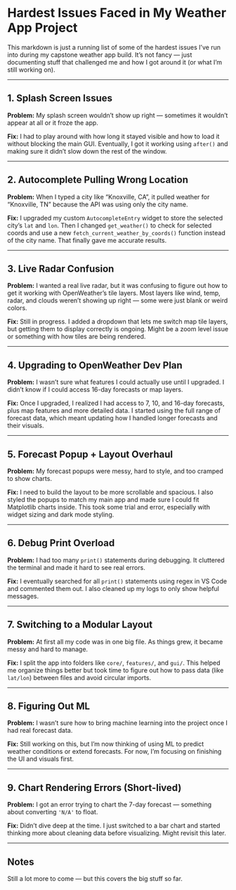 # Hardest Issues Faced in My Weather App Project

This markdown is just a running list of some of the hardest issues I’ve run into during my capstone weather app build. It’s not fancy — just documenting stuff that challenged me and how I got around it (or what I’m still working on).

---

## 1. Splash Screen Issues
**Problem:** My splash screen wouldn’t show up right — sometimes it wouldn’t appear at all or it froze the app.

**Fix:** I had to play around with how long it stayed visible and how to load it without blocking the main GUI. Eventually, I got it working using `after()` and making sure it didn’t slow down the rest of the window.

---

## 2. Autocomplete Pulling Wrong Location
**Problem:** When I typed a city like “Knoxville, CA”, it pulled weather for “Knoxville, TN” because the API was using only the city name.

**Fix:** I upgraded my custom `AutocompleteEntry` widget to store the selected city’s `lat` and `lon`. Then I changed `get_weather()` to check for selected coords and use a new `fetch_current_weather_by_coords()` function instead of the city name. That finally gave me accurate results.

---

## 3. Live Radar Confusion
**Problem:** I wanted a real live radar, but it was confusing to figure out how to get it working with OpenWeather’s tile layers. Most layers like wind, temp, radar, and clouds weren’t showing up right — some were just blank or weird colors.

**Fix:** Still in progress. I added a dropdown that lets me switch map tile layers, but getting them to display correctly is ongoing. Might be a zoom level issue or something with how tiles are being rendered.

---

## 4. Upgrading to OpenWeather Dev Plan
**Problem:** I wasn’t sure what features I could actually use until I upgraded. I didn’t know if I could access 16-day forecasts or map layers.

**Fix:** Once I upgraded, I realized I had access to 7, 10, and 16-day forecasts, plus map features and more detailed data. I started using the full range of forecast data, which meant updating how I handled longer forecasts and their visuals.

---

## 5. Forecast Popup + Layout Overhaul
**Problem:** My forecast popups were messy, hard to style, and too cramped to show charts.

**Fix:** I need to build the layout to be more scrollable and spacious. I also styled the popups to match my main app and made sure I could fit Matplotlib charts inside. This took some trial and error, especially with widget sizing and dark mode styling.

---

## 6. Debug Print Overload
**Problem:** I had too many `print()` statements during debugging. It cluttered the terminal and made it hard to see real errors.

**Fix:** I eventually searched for all `print()` statements using regex in VS Code and commented them out. I also cleaned up my logs to only show helpful messages.

---

## 7. Switching to a Modular Layout
**Problem:** At first all my code was in one big file. As things grew, it became messy and hard to manage.

**Fix:** I split the app into folders like `core/`, `features/`, and `gui/`. This helped me organize things better but took time to figure out how to pass data (like `lat/lon`) between files and avoid circular imports.

---

## 8. Figuring Out ML
**Problem:** I wasn’t sure how to bring machine learning into the project once I had real forecast data.

**Fix:** Still working on this, but I’m now thinking of using ML to predict weather conditions or extend forecasts. For now, I’m focusing on finishing the UI and visuals first.

---

## 9. Chart Rendering Errors (Short-lived)
**Problem:** I got an error trying to chart the 7-day forecast — something about converting `'N/A'` to float.

**Fix:** Didn’t dive deep at the time. I just switched to a bar chart and started thinking more about cleaning data before visualizing. Might revisit this later.

---

## Notes
Still a lot more to come — but this covers the big stuff so far.
